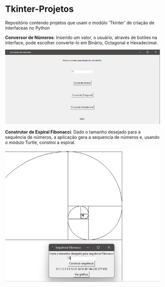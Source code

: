 # Tkinter-Projetos
Repositório contendo projetos que usam o modúlo 'Tkinter' de criação de interfaceas no Python

**Conversor de Números**: Inserido um valor, o usuário, através de botões na interface, pode escolher converte-lo em Binário, Octagonal e Hexadecimal.

![Screenshot](ExemploConversor.png)

**Construtor de Espiral Fibonacci**: Dado o tamanho desejado para a sequência de números, a aplicação gera a sequencia de números e, usando o módulo Turtle, constroi a espiral.
  
![Screenshot](ExemploFibonnaci.png)

